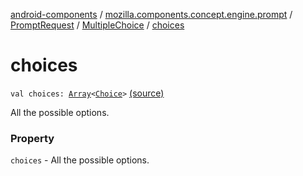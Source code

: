 [android-components](../../../index.md) / [mozilla.components.concept.engine.prompt](../../index.md) / [PromptRequest](../index.md) / [MultipleChoice](index.md) / [choices](./choices.md)

# choices

`val choices: `[`Array`](https://kotlinlang.org/api/latest/jvm/stdlib/kotlin/-array/index.html)`<`[`Choice`](../../-choice/index.md)`>` [(source)](https://github.com/mozilla-mobile/android-components/blob/master/components/concept/engine/src/main/java/mozilla/components/concept/engine/prompt/PromptRequest.kt#L30)

All the possible options.

### Property

`choices` - All the possible options.